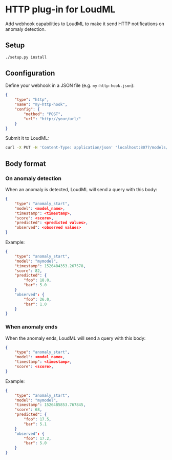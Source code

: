 # HTTP plug-in for LoudML

Add webhook capabilities to LoudML to make it send HTTP notifications on
anomaly detection.

## Setup

```bash
./setup.py install
```

## Coonfiguration

Define your webhook in a JSON file (e.g. `my-http-hook.json`):

```json
{
    "type": "http",
    "name": "my-http-hook",
    "config": {
        "method": "POST",
        "url": "http://your/url/"
    }
}
```
Submit it to LoudML:

```bash
curl -X PUT -H 'Content-Type: application/json' "localhost:8077/models/<model_name>/hooks" -d @my-http-hook.json
```

## Body format

### On anomaly detection

When an anomaly is detected, LoudML will send a query with this body:

```json
{
    "type": "anomaly_start",
    "model": <model_name>,
    "timestamp": <timestamp>,
    "score": <score>,
    "predicted": <predicted values>,
    "observed": <observed values>
}
```

Example:

```json
{
    "type": "anomaly_start",
    "model": "mymodel",
    "timestamp": 1526484353.267578,
    "score": 82,
    "predicted": {
        "foo": 18.0,
        "bar": 5.0
    }
    "observed": {
        "foo": 26.0,
        "bar": 1.0
    }
}
```

### When anomaly ends

When the anomaly ends, LoudML will send a query with this body:

```json
{
    "type": "anomaly_start",
    "model": <model_name>,
    "timestamp": <timestamp>,
    "score": <score>,
}
```

Example:

```json
{
    "type": "anomaly_start",
    "model": "mymodel",
    "timestamp": 1526485853.767845,
    "score": 68,
    "predicted": {
        "foo": 17.5,
        "bar": 5.1
    }
    "observed": {
        "foo": 17.2,
        "bar": 5.0
    }
}
```
